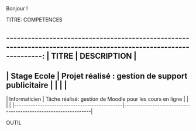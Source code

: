 Bonjour !

TITRE: COMPETENCES

----------------------------------------------------------------------------------------------------------------:
|             TITRE                            |                              DESCRIPTION                       |
-----------------------------------------------------------------------------------------------------------------
| Stage Ecole                                  |   Projet réalisé : gestion de support publicitaire             |
|                                              |                                                                |
-----------------------------------------------------------------------------------------------------------------
| Informaticien                                |  Tâche réalisé: gestion de Moodle pour les cours en ligne      |
|                                              |                                                                |
|----------------------------------------------|----------------------------------------------------------------|

OUTIL

